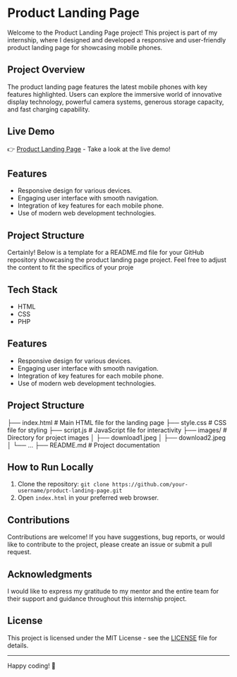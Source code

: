 # Product Landing Page

Welcome to the Product Landing Page project! This project is part of my internship, where I designed and developed a responsive and user-friendly product landing page for showcasing mobile phones.

## Project Overview

The product landing page features the latest mobile phones with key features highlighted. Users can explore the immersive world of innovative display technology, powerful camera systems, generous storage capacity, and fast charging capability.

## Live Demo

👉 [Product Landing Page](#) - Take a look at the live demo!


## Features

- Responsive design for various devices.
- Engaging user interface with smooth navigation.
- Integration of key features for each mobile phone.
- Use of modern web development technologies.

## Project Structure


Certainly! Below is a template for a README.md file for your GitHub repository showcasing the product landing page project. Feel free to adjust the content to fit the specifics of your proje


## Tech Stack

- HTML
- CSS
- PHP

## Features

- Responsive design for various devices.
- Engaging user interface with smooth navigation.
- Integration of key features for each mobile phone.
- Use of modern web development technologies.

## Project Structure

├── index.html # Main HTML file for the landing page
├── style.css # CSS file for styling
├── script.js # JavaScript file for interactivity
├── images/ # Directory for project images
│ ├── download1.jpeg
│ ├── download2.jpeg
│ └── ...
├── README.md # Project documentation

## How to Run Locally

1. Clone the repository: `git clone https://github.com/your-username/product-landing-page.git`
2. Open `index.html` in your preferred web browser.

## Contributions

Contributions are welcome! If you have suggestions, bug reports, or would like to contribute to the project, please create an issue or submit a pull request.

## Acknowledgments

I would like to express my gratitude to my mentor and the entire team for their support and guidance throughout this internship project.

## License

This project is licensed under the MIT License - see the [LICENSE](LICENSE) file for details.

---

Happy coding! 🚀
